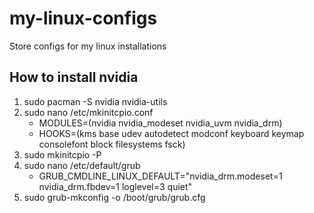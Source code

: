 # my-linux-configs
Store configs for my linux installations


## How to install nvidia

1. sudo pacman -S nvidia nvidia-utils
2. sudo nano /etc/mkinitcpio.conf
    - MODULES=(nvidia nvidia_modeset nvidia_uvm nvidia_drm)
    - HOOKS=(kms base udev autodetect modconf keyboard keymap consolefont block filesystems fsck)
3. sudo mkinitcpio -P
4. sudo nano /etc/default/grub
    - GRUB_CMDLINE_LINUX_DEFAULT="nvidia_drm.modeset=1 nvidia_drm.fbdev=1 loglevel=3 quiet"
5. sudo grub-mkconfig -o /boot/grub/grub.cfg